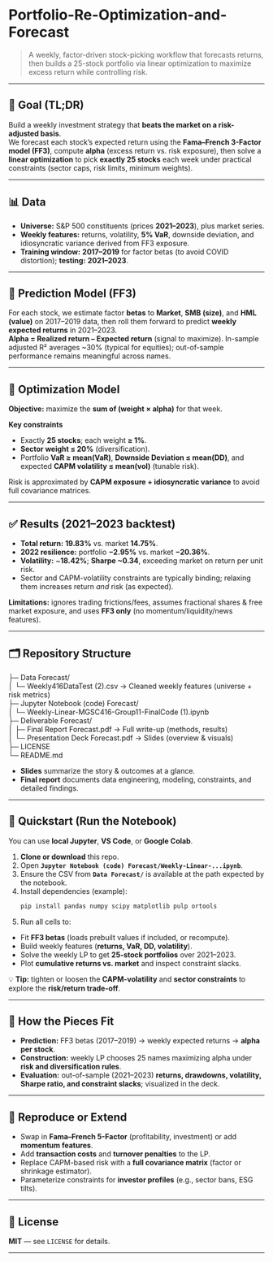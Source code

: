 # Portfolio-Re-Optimization-and-Forecast

> A weekly, factor-driven stock-picking workflow that forecasts returns, then builds a 25-stock portfolio via linear optimization to maximize excess return while controlling risk.

---

## 🥅 Goal (TL;DR)

Build a weekly investment strategy that **beats the market on a risk-adjusted basis**.  
We forecast each stock’s expected return using the **Fama–French 3-Factor model (FF3)**, compute **alpha** (excess return vs. risk exposure), then solve a **linear optimization** to pick **exactly 25 stocks** each week under practical constraints (sector caps, risk limits, minimum weights).

---

## 📊 Data

- **Universe:** S&P 500 constituents (prices **2021–2023**), plus market series.  
- **Weekly features:** returns, volatility, **5% VaR**, downside deviation, and idiosyncratic variance derived from FF3 exposure.  
- **Training window:** **2017–2019** for factor betas (to avoid COVID distortion); **testing:** **2021–2023**.

---

## 🔮 Prediction Model (FF3)

For each stock, we estimate factor **betas** to **Market**, **SMB (size)**, and **HML (value)** on 2017–2019 data, then roll them forward to predict **weekly expected returns** in 2021–2023.  
**Alpha = Realized return – Expected return** (signal to maximize). In-sample adjusted R² averages ~30% (typical for equities); out-of-sample performance remains meaningful across names.

---

## 🧮 Optimization Model

**Objective:** maximize the **sum of (weight × alpha)** for that week.

**Key constraints**
- Exactly **25 stocks**; each weight **≥ 1%**.  
- **Sector weight ≤ 20%** (diversification).  
- Portfolio **VaR ≥ mean(VaR)**, **Downside Deviation ≤ mean(DD)**, and expected **CAPM volatility ≤ mean(vol)** (tunable risk).

Risk is approximated by **CAPM exposure + idiosyncratic variance** to avoid full covariance matrices.

---

## ✅ Results (2021–2023 backtest)

- **Total return:** **19.83%** vs. market **14.75%**.  
- **2022 resilience:** portfolio **−2.95%** vs. market **−20.36%**.  
- **Volatility:** ~**18.42%**; **Sharpe ~0.34**, exceeding market on return per unit risk.  
- Sector and CAPM-volatility constraints are typically binding; relaxing them increases return *and* risk (as expected).

**Limitations:** ignores trading frictions/fees, assumes fractional shares & free market exposure, and uses **FF3 only** (no momentum/liquidity/news features).

---

## 🗂️ Repository Structure

├─ Data Forecast/  
│ └─ Weekly416DataTest (2).csv → Cleaned weekly features (universe + risk metrics)  
├─ Jupyter Notebook (code) Forecast/  
│ └─ Weekly-Linear-MGSC416-Group11-FinalCode (1).ipynb  
├─ Deliverable Forecast/  
│ ├─ Final Report Forecast.pdf → Full write-up (methods, results)  
│ └─ Presentation Deck Forecast.pdf → Slides (overview & visuals)  
├─ LICENSE  
└─ README.md  
- **Slides** summarize the story & outcomes at a glance.  
- **Final report** documents data engineering, modeling, constraints, and detailed findings.

---

## 🚀 Quickstart (Run the Notebook)

You can use **local Jupyter**, **VS Code**, or **Google Colab**.

1. **Clone or download** this repo.  
2. Open **`Jupyter Notebook (code) Forecast/Weekly-Linear-...ipynb`**.  
3. Ensure the CSV from **`Data Forecast/`** is available at the path expected by the notebook.  
4. Install dependencies (example):
   ```bash
   pip install pandas numpy scipy matplotlib pulp ortools
   ```
5. Run all cells to:

- Fit **FF3 betas** (loads prebuilt values if included, or recompute).  
- Build weekly features (**returns, VaR, DD, volatility**).  
- Solve the weekly LP to get **25-stock portfolios** over 2021–2023.  
- Plot **cumulative returns vs. market** and inspect constraint slacks.  

💡 **Tip:** tighten or loosen the **CAPM-volatility** and **sector constraints** to explore the **risk/return trade-off**.  

---

## 🧩 How the Pieces Fit

- **Prediction:** FF3 betas (2017–2019) → weekly expected returns → **alpha per stock**.  
- **Construction:** weekly LP chooses 25 names maximizing alpha under **risk and diversification rules**.  
- **Evaluation:** out-of-sample (2021–2023) **returns, drawdowns, volatility, Sharpe ratio, and constraint slacks**; visualized in the deck.  

---

## 🔧 Reproduce or Extend

- Swap in **Fama–French 5-Factor** (profitability, investment) or add **momentum features**.  
- Add **transaction costs** and **turnover penalties** to the LP.  
- Replace CAPM-based risk with a **full covariance matrix** (factor or shrinkage estimator).  
- Parameterize constraints for **investor profiles** (e.g., sector bans, ESG tilts).  

---

## 📜 License

**MIT** — see `LICENSE` for details.

---

   


